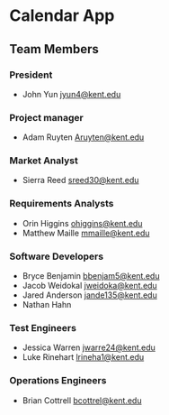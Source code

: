 # Calendar App

## Team Members
### President
- John Yun jyun4@kent.edu
### Project manager
- Adam Ruyten Aruyten@kent.edu
### Market Analyst
- Sierra Reed sreed30@kent.edu
### Requirements Analysts
- Orin Higgins ohiggins@kent.edu
- Matthew Maille mmaille@kent.edu
### Software Developers
- Bryce Benjamin bbenjam5@kent.edu
- Jacob Weidokal jweidoka@kent.edu
- Jared Anderson jande135@kent.edu
- Nathan Hahn
### Test Engineers
- Jessica Warren jwarre24@kent.edu
- Luke Rinehart lrineha1@kent.edu
### Operations Engineers
- Brian Cottrell bcottrel@kent.edu

